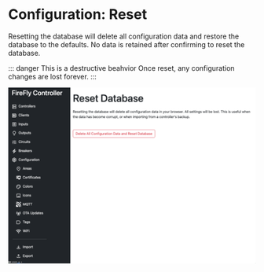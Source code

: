# Configuration: Reset

Resetting the database will delete all configuration data and restore the database to the defaults.  No data is retained after confirming to reset the database.

::: danger This is a destructive beahvior
Once reset, any configuration changes are lost forever.
:::

[![Configuration: Reset](./reset.png)](https://raw.githubusercontent.com/BrentIO/FireFly/main/controller/software/controller/configuration/reset.png)